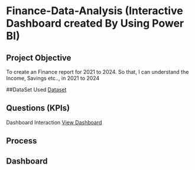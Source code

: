 # Finance-Data-Analysis (Interactive Dashboard created By Using Power BI)
## Project Objective
To create an Finance report  for 2021 to 2024. So that, I can understand the Income, Savings etc.., in 2021 to 2024

##DataSet Used
 <a href="https://github.com/Karthikeswaran1905/Data-Analysis-Finance-Dashboard/blob/main/Finance%20Dataset.xlsx">Dataset</a>
## Questions (KPIs)

 
 Dashboard Interaction <a href="https://github.com/Karthikeswaran1905/Data-Analysis-Finance-Dashboard/blob/main/Finance%20Analysis.pbix">View Dashboard</a>

## Process 

## Dashboard

